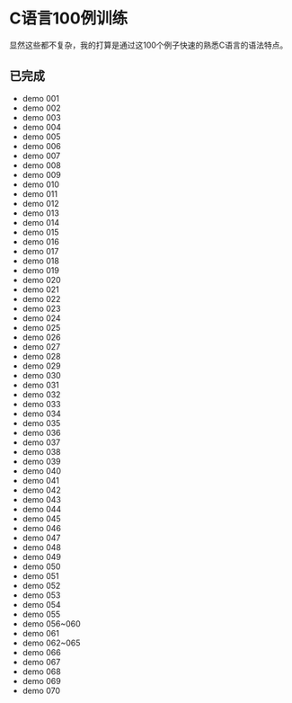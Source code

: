 # C语言100例训练

显然这些都不复杂，我的打算是通过这100个例子快速的熟悉C语言的语法特点。

## 已完成
- demo 001
- demo 002
- demo 003
- demo 004
- demo 005
- demo 006
- demo 007
- demo 008
- demo 009
- demo 010
- demo 011
- demo 012
- demo 013
- demo 014
- demo 015
- demo 016
- demo 017
- demo 018
- demo 019
- demo 020
- demo 021
- demo 022
- demo 023
- demo 024
- demo 025
- demo 026
- demo 027
- demo 028
- demo 029
- demo 030
- demo 031
- demo 032
- demo 033
- demo 034
- demo 035
- demo 036
- demo 037
- demo 038
- demo 039
- demo 040
- demo 041
- demo 042
- demo 043
- demo 044
- demo 045
- demo 046
- demo 047
- demo 048
- demo 049
- demo 050
- demo 051
- demo 052
- demo 053
- demo 054
- demo 055
- demo 056~060
- demo 061
- demo 062~065
- demo 066
- demo 067
- demo 068
- demo 069
- demo 070
